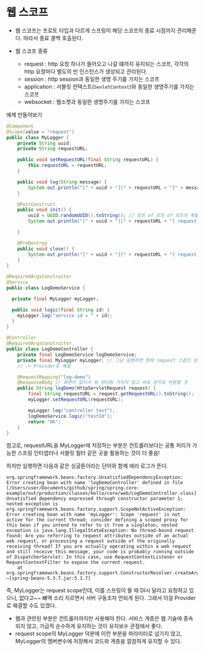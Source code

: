 # 웹 스코프

- 웹 스코프는 프로토 타입과 다르게 스프링이 해당 스코프의 종료 시점까지 관리해준다. 따라서 종료 콜백 호출된다.

- 웹 스코프 종류
    - request : http 요청 하나가 들어오고 나갈 떄까지 유지되는 스코프, 각각의 http 요청마다 별도의 빈 인스턴스가 생성되고 관리된다.
    - session : http session과 동일한 생명 주기를 가지는 스코프
    - application : 서블릿 컨텍스트(`SevletContext`)와 동일한 생명주기를 가지는 스코프
    - websocket : 웹소켓과 동일한 생명주기를 가지는 스코프

예제 만들어보기

```java
@Component
@Scope(value = "request")
public class MyLogger {
    private String uuid;
    private String requestURL;

    public void setRequestURL(final String requestURL) {
        this.requestURL = requestURL;
    }

    public void log(String message) {
        System.out.println("[" + uuid + "][" + requestURL + "]" + message);
    }

    @PostConstruct
    public void init() {
        uuid = UUID.randomUUID().toString(); // 로또 of 로또 of 로또의 확률로 겹치지 않음
        System.out.println("[" + uuid + "][" + requestURL + "] request scope bean create: " + this);

    }

    @PreDestroy
    public void close() {
        System.out.println("[" + uuid + "][" + requestURL + "] request scope bean close: " + this);
    }
}
```
```java
@RequiredArgsConstructor
@Service
public class LogDemoService {

  private final MyLogger myLogger;

  public void logic(final String id) {
    myLogger.log("service id = " + id);
  }
}

```

````java
@Controller
@RequiredArgsConstructor
public class LogDemoController {
    private final LogDemoService logDemoService;
    private final MyLogger myLogger; // 그냥 실행하면 현재 request 스콥인 상태에서는 MyLogger가 스콥이 아니라서(생존 범위가 아님) 스프링에서 DI를 원하지만 줄 것이 없음
    // -> Provider로 해결

    @RequestMapping("log-demo")
    @ResponseBody // 화면이 없어서 뷰 렌더링 거치지 않고 바로 문자로 반환할 것
    public String logDemo(HttpServletRequest request) {
        final String requestURL = request.getRequestURL().toString();
        myLogger.setRequestURL(requestURL);

        myLogger.log("controller test");
        logDemoService.logic("testId");
        return "OK";
    }
}
````
참고로, requestURL을 MyLogger에 저장하는 부분은 컨트롤러보다는 공통 처리가 가능한 스프링 인터셉터나 서블릿 필터 같은 곳을 활용하는 것이 더 좋음!


하지만 실행하면 다음과 같은 싱글톤이라는 단어와 함께 에러 로그가 뜬다.
```text
org.springframework.beans.factory.UnsatisfiedDependencyException: Error creating bean with name 'logDemoController' defined in file [/Users/user/Documents/github/spring/spring-core-example/out/production/classes/hello/core/web/LogDemoController.class]: Unsatisfied dependency expressed through constructor parameter 1; nested exception is org.springframework.beans.factory.support.ScopeNotActiveException: Error creating bean with name 'myLogger': Scope 'request' is not active for the current thread; consider defining a scoped proxy for this bean if you intend to refer to it from a singleton; nested exception is java.lang.IllegalStateException: No thread-bound request found: Are you referring to request attributes outside of an actual web request, or processing a request outside of the originally receiving thread? If you are actually operating within a web request and still receive this message, your code is probably running outside of DispatcherServlet: In this case, use RequestContextListener or RequestContextFilter to expose the current request.
	at org.springframework.beans.factory.support.ConstructorResolver.createArgumentArray(ConstructorResolver.java:800) ~[spring-beans-5.3.7.jar:5.3.7]
```

즉, MyLogger는 request scope인데, 이를 스프링이 뜰 때 DI시 달라고 요청하고 있으니, 없다고~~ 뺴액 소리 지르면서 서버 구동조차 안되게 된다.
그래서 이걸 Provider로 해결할 수도 있겠다.

- 웹과 관련된 부분은 컨트롤러까지만 사용해야 한다. 서비스 계층은 웹 기술에 종속되지 않고, 가급적 순수하게 유지하는 것이 유지보수 관점에서 좋다.
- request scope의 MyLogger 덕분에 이런 부분을 파라미터로 넘기지 않고, MyLogger의 멤버변수에 저장해서 코드와 계층을 깔끔하게 유지할 수 있다.


